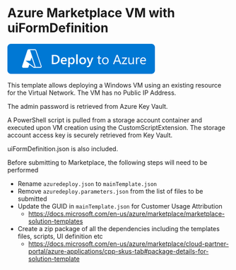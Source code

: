 # Azure Marketplace VM with uiFormDefinition

[![Deploy To Azure](https://github.com/gamullen/Custom-VM-Creation/blob/master/deploytoazure.svg?sanitize=true)](https://portal.azure.com/#create/Microsoft.Template/uri/https%3A%2F%2Fgithubproxy.azurewebsites.net%2Fapi%2FHttpTrigger%3FgitHubURL%3Dhttps%3A%2F%2Fraw.githubusercontent.com%2Fgamullen%2FCustom-VM-Creation%2Fmaster%2Fazuredeploy.json%3F/uiFormDefinitionUri/https%3A%2F%2Fgithubproxy.azurewebsites.net%2Fapi%2FHttpTrigger%3FgitHubURL%3Dhttps%3A%2F%2Fraw.githubusercontent.com%2Fgamullen%2FCustom-VM-Creation%2Fmaster%2FuiFormDefinition.json)

This template allows deploying a Windows VM using an existing resource for the Virtual Network.
The VM has no Public IP Address.

The admin password is retrieved from Azure Key Vault.

A PowerShell script is pulled from a storage account container and executed 
upon VM creation using the CustomScriptExtension.
The storage account access key is securely retrieved from Key Vault.

uiFormDefinition.json is also included.

Before submitting to Marketplace, the following steps will need to be performed

- Rename ```azuredeploy.json``` to ```mainTemplate.json```
- Remove ```azuredeploy.parameters.json``` from the list of files to be submitted
- Update the GUID in ```mainTemplate.json``` for Customer Usage Attribution
  - https://docs.microsoft.com/en-us/azure/marketplace/marketplace-solution-templates
- Create a zip package of all the dependencies including the templates files, scripts, UI definition etc
  - https://docs.microsoft.com/en-us/azure/marketplace/cloud-partner-portal/azure-applications/cpp-skus-tab#package-details-for-solution-template